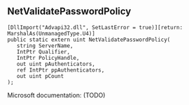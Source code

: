 ## NetValidatePasswordPolicy

```
[DllImport("Advapi32.dll", SetLastError = true)][return: MarshalAs(UnmanagedType.U4)]
public static extern uint NetValidatePasswordPolicy(
   string ServerName,
   IntPtr Qualifier,
   IntPtr PolicyHandle,
   out uint pAuthenticators,
   ref IntPtr ppAuthenticators,
   out uint pCount
);
```

Microsoft documentation: (TODO)
